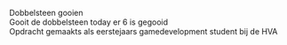 Dobbelsteen gooien <br>
Gooit de dobbelsteen today er 6 is gegooid <br>
Opdracht gemaakts als eerstejaars gamedevelopment student bij de HVA 
